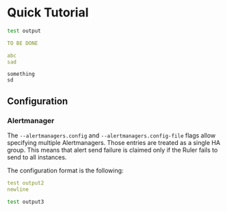 # Quick Tutorial

```bash mdox-gen-exec="bash ./testdata/out.sh"
test output
```

```yaml mdox-gen-lang="go" mdox-gen-type="github.com/bwplotka/mdox/pkg/mdox/testdata.Config"
TO BE DONE
```

```yaml
abc
sad
```

```
something
sd
```

## Configuration

### Alertmanager

The `--alertmanagers.config` and `--alertmanagers.config-file` flags allow specifying multiple Alertmanagers. Those entries are treated as a single HA group. This means that alert send failure is claimed only if the Ruler fails to send to all instances.

The configuration format is the following:

```yaml mdox-gen-exec="bash ./testdata/out2.sh"
test output2
newline
```

```bash mdox-expect-exit-code=2 mdox-gen-exec="bash ./testdata/out3.sh"
test output3
```
